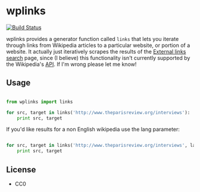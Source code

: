 wplinks
=======

[![Build Status](https://secure.travis-ci.org/edsu/wplinks.png)](http://travis-ci.org/edsu/wplinks)

wplinks provides a generator function called `links` that lets you iterate
through links from Wikipedia articles to a particular website, or portion 
of a website. It actually just iteratively scrapes the results of the 
[External links search][1] page, since (I believe) this functionality 
isn't currently supported by the Wikipedia's [API][2]. If I'm wrong please 
let me know!

Usage
-----

```python

from wplinks import links 

for src, target in links('http://www.theparisreview.org/interviews'):
    print src, target
```

If you'd like results for a non English wikipedia use the lang parameter:

```python

for src, target in links('http://www.theparisreview.org/interviews', lang='fr'):
    print src, target
```

License
-------

* CC0

[1]: https://en.wikipedia.org/wiki/Special:LinkSearch
[2]: https://en.wikipedia.org/w/api.php
